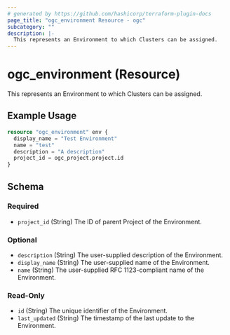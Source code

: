 ```yaml
---
# generated by https://github.com/hashicorp/terraform-plugin-docs
page_title: "ogc_environment Resource - ogc"
subcategory: ""
description: |-
  This represents an Environment to which Clusters can be assigned.
---
```


# ogc_environment (Resource)

This represents an Environment to which Clusters can be assigned.

## Example Usage

```terraform
resource "ogc_environment" env {
  display_name = "Test Environment"
  name = "test"
  description = "A description"
  project_id = ogc_project.project.id
}
```

<!-- schema generated by tfplugindocs -->
## Schema

### Required

- `project_id` (String) The ID of parent Project of the Environment.

### Optional

- `description` (String) The user-supplied description of the Environment.
- `display_name` (String) The user-supplied name of the Environment.
- `name` (String) The user-supplied RFC 1123-compliant name of the Environment.

### Read-Only

- `id` (String) The unique identifier of the Environment.
- `last_updated` (String) The timestamp of the last update to the Environment.
